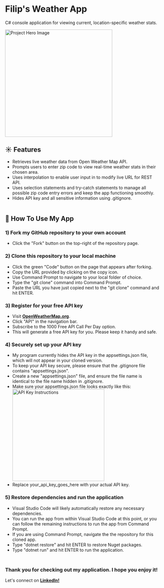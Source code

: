 # __Filip's Weather App__
C# console application for viewing current, location-specific weather stats.

<img src="https://github.com/user-attachments/assets/05d812ef-3017-4a2d-8561-c4e91942bfec" alt="Project Hero Image" width="350">

## __☀️ Features__
- Retrieves live weather data from Open Weather Map API.
- Prompts users to enter zip code to view real-time weather stats in their chosen area.
- Uses interpolation to enable user input in to modify live URL for REST API. 
- Uses selection statements and try-catch statements to manage all possible zip code entry errors and keep the app functioning smoothly.
- Hides API key and all sensitive information using .gitignore. 
<br/> <br/>

## __📱 How To Use My App__
### 1) Fork my GitHub repository to your own account
  - Click the "Fork" button on the top-right of the repository page.
### 2) Clone this repository to your local machine
  - Click the green "Code" button on the page that appears after forking.
  - Copy the URL provided by clicking on the copy icon.
  - Use Command Prompt to navigate to your local folder of choice.
  - Type the "git clone" command into Command Prompt.
  - Paste the URL you have just copied next to the "git clone" command and hit ENTER.
### 3) Register for your free API key
  - Visit <a href="https://openweathermap.org">__OpenWeatherMap.org__</a>.
  - Click "API" in the navigation bar.
  - Subscribe to the 1000 Free API Call Per Day option.
  - This will generate a free API key for you. Please keep it handy and safe.
### 4) Securely set up your API key
  - My program currently hides the API key in the appsettings.json file, which will not appear in your cloned version.
  - To keep your API key secure, please ensure that the .gitignore file contains "appsettings.json".
  - Create a new "appsettings.json" file, and ensure the file name is identical to the file name hidden in .gitignore.
  - Make sure your appsettings.json file looks exactly like this: <br/>
    <img src="https://github.com/user-attachments/assets/c56c52dc-bcee-4e85-aa67-227e12ea91b6" alt="API Key Instructions" width="300">
  - Replace your_api_key_goes_here with your actual API key.
### 5) Restore dependencies and run the application
  - Visual Studio Code will likely automatically restore any necessary dependencies.
  - You can run the app from within Visual Studio Code at this point, or you can follow the remaining instructions to run the app from Command Prompt. 
  - If you are using Command Prompt, navigate the the repository for this cloned app.
  - Type "dotnet restore" and hit ENTER to restore Nuget packages.
  - Type "dotnet run" and hit ENTER to run the application.
<br/> <br/>

##
### __Thank you for checking out my application. I hope you enjoy it!__
Let's connect on <a href="https://www.linkedin.com/in/filip-herbst/">__LinkedIn!__</a>
